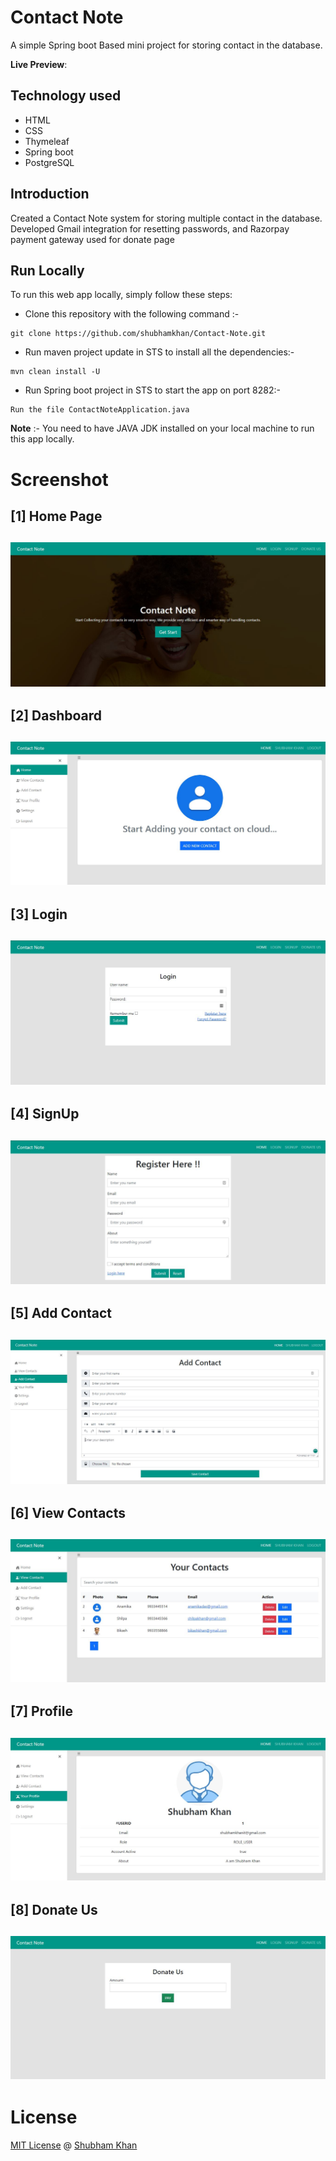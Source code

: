 # Contact Note

A simple Spring boot Based mini project for storing contact in the database.

**Live Preview**: 

## Technology used

* HTML
* CSS
* Thymeleaf
* Spring boot
* PostgreSQL

## Introduction

Created a Contact Note system for storing multiple contact in the database. Developed Gmail integration for resetting passwords, and Razorpay payment gateway used for donate page

## Run Locally

To run this web app locally, simply follow these steps:

- Clone this repository with the following command :-

```
git clone https://github.com/shubhamkhan/Contact-Note.git
```

- Run maven project update in STS to install all the dependencies:-

```
mvn clean install -U
```

- Run Spring boot project in STS to start the app on port 8282:-

```
Run the file ContactNoteApplication.java
```

**Note** :- You need to have JAVA JDK installed on your local machine to run this app locally.

# Screenshot
[1] Home Page
---
![Contact Note](Home.JPG)
---
[2] Dashboard
---
![Contact Note](Dashboard.JPG)
---
[3] Login
---
![Contact Note](Login.JPG)
---
[4] SignUp
---
![Contact Note](SignUp.JPG)
---
[5] Add Contact
---
![Contact Note](Add_Contact.JPG)
---
[6] View Contacts
---
![Contact Note](View_Contacts.JPG)
---
[7] Profile
---
![Contact Note](Profile.JPG)
---
[8] Donate Us
---
![Contact Note](Donate_Us.JPG)
---

# License

[MIT License](https://github.com/shubhamkhan/Contact-Note/blob/main/LICENSE) @ [Shubham Khan](https://github.com/shubhamkhan/)

